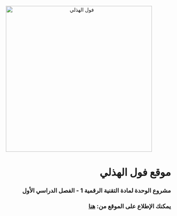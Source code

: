 <p align="center">
  <img src="https://alhothalibeans.eryip78.repl.co/images/logo.png" width="400" alt="فول الهذلي"/>
</p>
<div dir="auto">

# موقع فول الهذلي
### مشروع الوحدة لمادة التقنية الرقمية 1 - الفصل الدراسي الأول
### يمكنك الإطلاع على الموقع من: [هنا](https://alhothalibeans.eryip78.repl.co)

</div>
